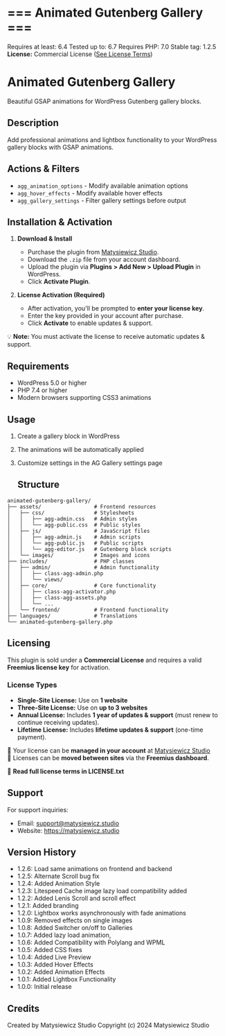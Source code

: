 # === Animated Gutenberg Gallery ===
Requires at least: 6.4
Tested up to: 6.7
Requires PHP: 7.0
Stable tag: 1.2.5
**License:** Commercial License ([See License Terms](#licensing))  

# Animated Gutenberg Gallery

Beautiful GSAP animations for WordPress Gutenberg gallery blocks.

## Description
Add professional animations and lightbox functionality to your WordPress gallery blocks with GSAP animations.

## Actions & Filters
- `agg_animation_options` - Modify available animation options
- `agg_hover_effects` - Modify available hover effects
- `agg_gallery_settings` - Filter gallery settings before output


## Installation & Activation  
1. **Download & Install**  
   - Purchase the plugin from [Matysiewicz Studio](https://matysiewicz.studio).  
   - Download the `.zip` file from your account dashboard.  
   - Upload the plugin via **Plugins > Add New > Upload Plugin** in WordPress.  
   - Click **Activate Plugin**.  

2. **License Activation (Required)**  
   - After activation, you'll be prompted to **enter your license key**.  
   - Enter the key provided in your account after purchase.  
   - Click **Activate** to enable updates & support.  

💡 **Note:** You must activate the license to receive automatic updates & support.  

## Requirements
- WordPress 5.0 or higher
- PHP 7.4 or higher
- Modern browsers supporting CSS3 animations

## Usage
1. Create a gallery block in WordPress
2. The animations will be automatically applied
3. Customize settings in the AG Gallery settings page

    ## Structure
```
animated-gutenberg-gallery/
├── assets/                 # Frontend resources
│   ├── css/                # Stylesheets
│   │   ├── agg-admin.css   # Admin styles
│   │   └── agg-public.css  # Public styles
│   ├── js/                 # JavaScript files
│   │   ├── agg-admin.js    # Admin scripts
│   │   └── agg-public.js   # Public scripts
│   │   └── agg-editor.js   # Gutenberg block scripts
│   └── images/             # Images and icons
├── includes/               # PHP classes
│   ├── admin/              # Admin functionality
│   │   ├── class-agg-admin.php
│   │   └── views/
│   ├── core/               # Core functionality
│   │   ├── class-agg-activator.php
│   │   ├── class-agg-assets.php
│   │   └── ...
│   └── frontend/           # Frontend functionality
├── languages/              # Translations
└── animated-gutenberg-gallery.php
```

## Licensing  
This plugin is sold under a **Commercial License** and requires a valid **Freemius license key** for activation.  

### **License Types**  
- **Single-Site License:** Use on **1 website**  
- **Three-Site License:** Use on **up to 3 websites**  
- **Annual License:** Includes **1 year of updates & support** (must renew to continue receiving updates).  
- **Lifetime License:** Includes **lifetime updates & support** (one-time payment).  

🔹 Your license can be **managed in your account** at [Matysiewicz Studio](matysiewicz.studio/account/#!/licenses)  
🔹 Licenses can be **moved between sites** via the **Freemius dashboard**.  

📜 **Read full license terms in LICENSE.txt**  

## Support
For support inquiries:
- Email: support@matysiewicz.studio
- Website: https://matysiewicz.studio

## Version History
- 1.2.6: Load same animations on frontend and backend
- 1.2.5: Alternate Scroll bug fix
- 1.2.4: Added Animation Style
- 1.2.3: Litespeed Cache image lazy load compatibility added
- 1.2.2: Added Lenis Scroll and scroll effect
- 1.2.1: Added branding
- 1.2.0: Lightbox works asynchronously with fade animations
- 1.0.9: Removed effects on single images
- 1.0.8: Added Switcher on/off to Galleries
- 1.0.7: Added lazy load animation, 
- 1.0.6: Added Compatibility with Polylang and WPML
- 1.0.5: Added CSS fixes
- 1.0.4: Added Live Preview
- 1.0.3: Added Hover Effects
- 1.0.2: Added Animation Effects
- 1.0.1: Added Lightbox Functionality
- 1.0.0: Initial release

## Credits
Created by Matysiewicz Studio
Copyright (c) 2024 Matysiewicz Studio